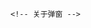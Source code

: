 	
	<!-- 关于弹窗 -->
	
<template>
	<view class="uni-popup-message" :class="'uni-popup__' + [type]">
		<!-- 赛事规则 -->
		<view v-if="pop_type === 'game'" class="uni-popup-message-text game" :class="'uni-popup__' + [type] + '-text'">
			<view class="head">
				<view class="bg"><view class="tit">赛事规则</view></view>
			</view>
			<view class="content">1.比赛7天为一轮，共设置9轮不同主题比赛</view>
		</view>

		<!-- 确认投票规则 -->
		<view v-if="pop_type === 'ticket'" class="uni-popup-message-text ticket" :class="'uni-popup__' + [type] + '-text'">
			<view class="head">
				<view class="bg"><view class="tit">提示</view></view>
			</view>
			<view class="content">确定投票吗</view>
			<view class="btn" @click="vote">确定</view>
		</view>

		<!-- 个人资料 -->
		<view v-if="pop_type === 'user_msg'" class="uni-popup-message-text user_msg" :class="'uni-popup__' + [type] + '-text'">
			<view class="tit">个人资料</view>

			<form @submit="submitUserMsg" @reset="">
				<view class="content">
					<view class="input_box">
						<image src="../../static/gender.png" mode=""></image>
						<input name="name" type="text" value="" placeholder="姓名" />
					</view>
					<view class="input_box">
						<image src="../../static/signature.png" mode=""></image>
						<input name="gender" type="text" value="" placeholder="性别" />
					</view>
					<view class="input_box">
						<image src="../../static/school.png" mode=""></image>
						<input name="school" type="text" value="" placeholder="学校" />
					</view>
					<textarea name="area" class="user_txt" value="" placeholder="请输入简介" />
				</view>
				<button class="btn" form-type="submit">保存</button>
			</form>
		</view>

		<!-- 上传作品 -->
		<view v-if="pop_type === 'upload'" class="uni-popup-message-text upload" :class="'uni-popup__' + [type] + '-text'">
			<view class="head">
				<view class="bg"><view class="tit">上传作品</view></view>
			</view>

			<!-- 没有视频的时候、 -->
			<view v-if="!video_src" class="content" @click="getVideo">
				<!-- 十字图案 -->
				<view class="cross"></view>
				<view class="con_txt">上传视频</view>
			</view>
			<!-- 有视频的时候，显示上传视频的第一帧 -->
			<view v-else class="content">
				<image src="http://tmp/touristappid.o6zAJs_XxD5O1isqaB21Mkyb3i-U.43e95KItAYYB19fa8ff106813c79fc566b1ab687d0be.jpg" mode="aspectFit"></image>
			</view>

			<textarea name="area" class="txt_area" value="" placeholder="#输入话题" />
			<view class="btn" @click="submitVideo">
				<!-- <view class="btn" @click="getAddress"> -->
				发布
			</view>
			<!-- 上传进度显示 
				当上传完毕之后，进度环消失
			 -->
			<cCircle v-if="showCir" class="c_circle" :size="60" :percent="percent">
				<span slot="content" style="color: #32CDA5;">{{ percent }}%</span>
			</cCircle>
		</view>
	</view>
</template>

<script>
/**
 * PopUp 弹出层-消息提示
 * @description 弹出层-消息提示
 * @tutorial https://ext.dcloud.net.cn/plugin?id=329
 * @property {String} type = [success|warning|info|error] 主题样式
 *  @value success 成功
 * 	@value warning 提示
 * 	@value info 消息
 * 	@value error 错误
 * @property {String} message 消息提示文字
 * @property {String} duration 显示时间，设置为 0 则不会自动关闭
 */
import { _postVideo } from '../../API/_post.js';
import VODUpload from '../aliyun-upload-sdk-1.0.0.min.js';
export default {
	name: 'UniPopupMessage',
	props: {
		/**
		 * 判断弹出框是哪一种类型
		 * */
		pop_type: {
			type: String,
			default: ''
		},
		/**
		 * 主题 success/warning/info/error	  默认 success
		 */
		type: {
			type: String,
			default: 'success'
		},
		/**
		 * 消息文字
		 */
		message: {
			type: String,
			default: ''
		},
		/**
		 * 显示时间，设置为 0 则不会自动关闭
		 */
		duration: {
			type: Number,
			default: 3000
		}
	},
	inject: ['popup'],
	data() {
		return {
			video_src: '',
			uploader: '',
			videos: [],
			showCir: false, //进度环是否显示
			percent: 0 //上传进度环的显示
		};
	},
	created() {
		this.popup.childrenMsg = this;
	},
	onReady() {
		console.log('上传组件准备好');
		var that = this;
		// 构造 上传阿里的方法
		var uploader = new VODUpload({
			timeout: 60000,
			region: 'cn-shanghai',
			// 添加文件成功
			addFileSuccess: function(uploadInfo) {
				console.log('addFileSuccess' + JSON.stringify(uploadInfo));
			},
			// 开始上传
			onUploadstarted: function(uploadInfo) {
				console.log('文件开始上传...');
				console.log('onUploadStarted:' + JSON.stringify(uploadInfo));
				var url;
				if (uploadInfo.isImage) {
					url = 'https://alivc-demo.aliyuncs.com/demo/getImageUploadAuth?imageType=default&imageExt=' + that._getSuffix(uploadInfo.url) + '&title=title&tags=tags';
				} else {
					url =
						'https://alivc-demo.aliyuncs.com/demo/getVideoUploadAuth?title=' +
						uploadInfo.url +
						'&fileName=' +
						uploadInfo.url +
						'&fileSize=' +
						uploadInfo.fileSize +
						'&description=description&coverURL=' +
						uploadInfo.coverUrl +
						'&tags=tags';
				}
				wx.request({
					url: url,
					success: res => {
						if (res.statusCode === 200) {
							var akInfo = res.data.data;
							uploader.setUploadAuthAndAddress(uploadInfo, akInfo.uploadAuth, akInfo.uploadAddress, akInfo.imageId);
						} else {
							console.log(res);
							uploader.stopUpload();
						}
					},
					fail: res => {
						// uploader.stopUpload();
						console.log('发送请求文件上传失败', res);
					}
				});
			},
			// 文件上传成功
			onUploadSucceed: function(uploadInfo) {
				console.log(JSON.stringify(uploadInfo));
				console.log('文件上传成功!');
			},
			// 文件上传失败
			onUploadFailed: function(uploadInfo, code, message) {
				console.log('onUploadFailed: file:' + uploadInfo.file.name + ',code:' + code + ', message:' + message);
				console.log('文件上传失败!');
				uploader.stopUpload();
			},
			// 取消文件上传
			onUploadCanceled: function(uploadInfo, code, message) {
				console.log(JSON.stringify(uploadInfo) + code + message);
				console.log('文件已暂停上传!');
				uploader.stopUpload();
			},
			// 文件上传进度，单位：字节, 可以在这个函数中拿到上传进度并显示在页面上
			onUploadProgress: function(uploadInfo, totalSize, progress) {
				var files;
				// 显示进度环
				that.showCir = true;
				if (uploadInfo.isImage) {
					files = that.images;
				} else {
					files = that.videos;
				}
				files.forEach((file, idx) => {
					if (file.url === uploadInfo.url) {
						file.progress = progress;
						if (uploadInfo.isImage) {
							// that.setData({
							// 		images: files
							// })
						} else {
							that.videos = files;
						}
					}
				});
				// console.log(JSON.stringify(uploadInfo) + "|" + totalSize + "|" + progress)
				// console.log("onUploadProgress:file:" + uploadInfo.file.name + ", fileSize:" + totalSize + ", percent:" + Math.ceil(progress * 100) + "%")
				// var progressPercent = Math.ceil(progress * 100)
				// console.log('文件上传中...' + progressPercent);

				// 修改进度环中显示的上传进度
				console.log('文件上传初试进度', progress);
				that.percent = parseInt(progress);
				if (that.percent == 100) {
					that.showCir = false;
				}
				// $('#sts-progress').text(progressPercent)
				// $('#status').text('文件上传中...')
			},
			// 上传凭证超时
			onUploadTokenExpired: function(uploadInfo) {
				// // 如果是上传方式二即根据 STSToken 实现时，从新获取STS临时账号用于恢复上传
				// // 上传文件过大时可能在上传过程中 sts token 就会失效, 所以需要在 token 过期的回调中调用 resumeUploadWithSTSToken 方法
				// // 这里是测试接口, 所以我直接获取了 STSToken
				// $('#status').text('文件上传超时!')
				//
				// var stsUrl = 'http://demo-vod.cn-shanghai.aliyuncs.com/voddemo/CreateSecurityToken?BusinessType=vodai&TerminalType=pc&DeviceModel=iPhone9,2&UUID=67999yyuuuy&AppVersion=1.0.0'
				// $.get(stsUrl, function (data) {
				//     var info = data.SecurityTokenInfo
				//     var accessKeyId = info.AccessKeyId
				//     var accessKeySecret = info.AccessKeySecret
				//     var secretToken = info.SecurityToken
				//     var expiration = info.Expiration
				//     uploader.resumeUploadWithSTSToken(accessKeyId, accessKeySecret, secretToken, expiration)
				// }, 'json')
			},
			// 全部文件上传结束
			onUploadEnd: function(uploadInfo) {
				wx.showToast({
					title: '上传成功',
					icon: 'success',
					duration: 2000
				});
				console.log('文件上传完毕 onUploadEnd: uploaded all the files');
			}
		});

		this.uploader = uploader;
	},
	methods: {
		// 控制弹窗
		open() {
			if (this.duration === 0) return;
			clearTimeout(this.popuptimer);
			this.popuptimer = setTimeout(() => {
				this.popup.close();
			}, this.duration);
		},
		close() {
			clearTimeout(this.popuptimer);
		},
		// 确定投票
		vote() {
			console.log('投票');
			uni.showToast({
				title: '投票成功',
				icon: 'none',
				position: 'top',
				duration: 2000
			});
		},
		//提交个人资料
		submitUserMsg(e) {
			console.log('个人资料e', e.detail.value);
		},

		//上传作品
		_getSuffix: function(filename) {
			var pos = filename.lastIndexOf('.');
			var suffix = '';
			if (pos != -1) {
				suffix = filename.substring(++pos);
			}
			return suffix;
		},
		// 获取本地拍摄的作品
		getVideo() {
			console.log('调用接口获取本地视频');
			let _this = this;
			// 调用内部接口获取拍摄的视频
			//成功获取本地视频的地址之后，显示视频的第一帧
			uni.chooseVideo({
				// maxDuration:, //拍摄视频最长拍摄时间
				count: 1,
				sourceType: ['camera', 'album'],
				success: function(res) {
					console.log('调取获取视频接口成功res', res);
					// 视频第一帧  图片
					_this.video_src = res.thumbTempFilePath;
					// 获取了文件的临时路径，然后对其进行文件的上传
					// let tempFilePath = res.tempFilePath
					// uni.uploadFile({
					// 	url:'',
					// 	filePath:tempFilePath,
					// 	name:'file',
					// 	formData:{

					// 	},
					// 	success:(uploadFileRes) => {
					// 		console.log('uni上传视频 成功',uploadFileRes.data)
					// 	}
					// })

					var file = { url: res.tempFilePath, coverUrl: res.thumbTempFilePath };
					// that.setData({
					//     videosCount: videosCount,
					//     videos: that.data.videos.concat(file)
					// });
					_this.videos = _this.videos.concat(file);
					var uploader = _this.uploader;
					var userData = '{"Vod":{}}';
					uploader.addFile(file, null, null, null, userData);

					// uni.showToast({
					// 		icon:'none',
					//     title: '上传视频成功',
					//     duration: 2000
					// });
				},

				fail: function(err) {
					uni.showToast({
						icon: 'none',
						title: '上传视频失败',
						duration: 2000
					});
				}
			});
		},

		//当点击发布之后调取接口 进行作品的上传
		submitVideo(e) {
			console.log('上传作品并发布');

			// 将视频上传到阿里服务器，运用 postVideo
			console.log('获取uploader', this.uploader);

			// 点击上传
			this.uploader.startUpload();
		}
	}
};
</script>
<style lang="scss" scoped>
.uni-popup-message {
	display: flex;
	flex-direction: column;
	align-items: center;
	.uni-popup-message-text {
		width: 639.58rpx;
		height: 821.52rpx;
		background-color: #f9ba59;
		font-size: 14px;
		border-radius: 50rpx;
		background-image: linear-gradient(to bottom, #fed353, #ea9b70);
		position: relative;
		box-sizing: border-box;
		display: flex;
		flex-direction: column;
		align-items: center;
		overflow: hidden;
		.head {
			box-sizing: border-box;
			width: 80%;
			height: 100rpx;
			color: #822c37;
			font-size: 40rpx;
			font-weight: bolder;
			text-align: center;
			box-sizing: border-box;
			margin-bottom: 20rpx;
			position: relative;
			.bg {
				width: 100%;
				height: 333rpx;
				background-color: #fed353;
				border-radius: 50%;
				position: absolute;
				top: -203rpx;
				box-shadow: 0 8px 5px #e9a631;
				.tit {
					position: absolute;
					bottom: 49rpx;
					left: 50%;
					transform: translateX(-50%);
				}
			}
		}
		.content {
			color: white;
			font-size: 30rpx;
			box-shadow: 8px 4px 4px #e9a631;
		}
		.btn {
			width: 181.22rpx;
			height: 60.66rpx;
			text-align: center;
			line-height: 60.66rpx;
			background-image: linear-gradient(to bottom, #ef6a25, #f41c1f);
			border-radius: 40rpx;
			color: #db986e;
			font-size: 36rpx;
			font-weight: bolder;
			margin-top: 40rpx;
		}
	}

	// 投票的弹窗样式
	.ticket {
		width: 537.5rpx;
		height: 348.61rpx;
		box-sizing: border-box;
		.head {
			.bg {
				top: -233rpx;
				.tit {
					bottom: 29rpx;
					padding-top: 20rpx;
				}
			}
		}
		.content {
			font-size: 40rpx;
			color: #fff3e0;
			box-shadow: none;
		}
		.btn {
			width: 181.22rpx;
			height: 60.66rpx;
			border-radius: 40rpx;
			margin-top: 40rpx;
		}
	}

	// 个人资料的弹窗样式
	.user_msg {
		width: 644.44rpx;
		height: 722.22rpx;
		padding-top: 40rpx;
		padding-left: 40rpx;
		padding-right: 40rpx;

		.tit {
			color: #7f3a35;
			font-size: 40rpx;
			font-weight: bolder;
			width: 100%;
			justify-content: start;
			text-align: start;
			height: 89rpx;
			background-color: transparent;
			margin-bottom: 0rpx;
			box-sizing: border-box;
			padding-left: 30rpx;
		}

		.content {
			width: 100%;
			box-shadow: none;
			.input_box {
				height: 70rpx;
				background-image: linear-gradient(to bottom, #f8c663, #e4a270);
				border-radius: 20rpx;
				display: flex;
				justify-content: start;
				align-items: center;
				box-sizing: border-box;
				padding-left: 20rpx;
				input {
					display: inline-block;
					height: 100%;
					border-radius: 20rpx;
					width: 100%;
					// background-color: red;
				}
				image {
					width: 33rpx;
					height: 33rpx;
					margin-right: 13rpx;
				}
			}
			.user_txt {
				width: 582.63rpx;
				height: 222.22rpx;
				background-image: linear-gradient(to bottom, #fac663, #e5a172);
				margin-top: 20rpx;
				box-sizing: border-box;
				padding: 10rpx 40rpx 10rpx;
				border-radius: 30rpx;
			}
		}
	}

	// 上传作品的弹出框
	.upload {
		.content {
			width: 214.58rpx;
			height: 189.58rpx;
			background-image: linear-gradient(to bottom, #fdc453, #f0ac65);
			margin-top: 50rpx;
			display: flex;
			flex-direction: column;
			justify-content: center;
			align-items: center;
			border-radius: 23rpx;
			image {
				width: 100%;
				height: 100%;
			}
			.cross {
				background: #fa452a;
				height: 89.58rpx;
				position: relative;
				width: 9.88rpx;
			}
			.cross:after {
				background-color: #fa452a;
				content: '';
				height: 9.88rpx;
				left: -37.77rpx;
				position: absolute;
				top: 39.77rpx;
				width: 89.58rpx;
			}
			.con_txt {
				color: #aa7f5c;
				margin-top: 17rpx;
				font-size: 27rpx;
			}
		}
		.txt_area {
			width: 561.11rpx;
			height: 278.47rpx;
			background-image: linear-gradient(to bottom, #fdc453, #ea9b70);
			margin-top: 20rpx;
			border-radius: 40rpx;
			box-sizing: border-box;
			padding: 30rpx;
			color: #a77142;
			box-shadow: 8px 4px 4px #e9a631;
		}
		// 进度环
		.c_circle {
			// 绝对定位，位于视频
			position: absolute;
			top: 50%;
			left: 50%;
			transform: translate(-50%, -50%);
		}
	}

	// 赛事规则
	.game {
		.head {
			margin-bottom: 60rpx;
		}
		.content {
			box-shadow: none;
		}
	}
}
</style>
